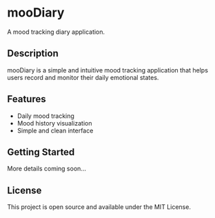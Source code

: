 # mooDiary

A mood tracking diary application.

## Description

mooDiary is a simple and intuitive mood tracking application that helps users record and monitor their daily emotional states.

## Features

- Daily mood tracking
- Mood history visualization
- Simple and clean interface

## Getting Started

More details coming soon...

## License

This project is open source and available under the MIT License.
